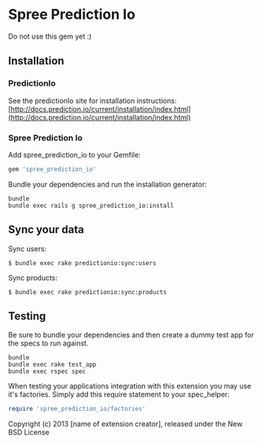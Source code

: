 Spree Prediction Io
===

Do not use this gem yet :)


Installation
------------

### PredictionIo

See the predictionIo site for installation instructions: [http://docs.prediction.io/current/installation/index.html](http://docs.prediction.io/current/installation/index.html)

### Spree Prediction Io

Add spree_prediction_io to your Gemfile:

```ruby
gem 'spree_prediction_io'
```

Bundle your dependencies and run the installation generator:

```shell
bundle
bundle exec rails g spree_prediction_io:install
```

Sync your data
---

Sync users:

```
$ bundle exec rake predictionio:sync:users
```

Sync products: 

```
$ bundle exec rake predictionio:sync:products

```

Testing
-------

Be sure to bundle your dependencies and then create a dummy test app for the specs to run against.

```shell
bundle
bundle exec rake test_app
bundle exec rspec spec
```

When testing your applications integration with this extension you may use it's factories.
Simply add this require statement to your spec_helper:

```ruby
require 'spree_prediction_io/factories'
```

Copyright (c) 2013 [name of extension creator], released under the New BSD License
